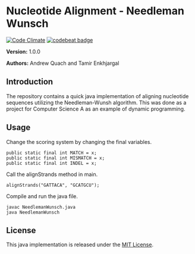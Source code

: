# Nucleotide Alignment - Needleman Wunsch
[![Code Climate](https://codeclimate.com/github/EscapingGithub/Needleman-Wunsch/badges/gpa.svg)](https://codeclimate.com/github/EscapingGithub/Needleman-Wunsch)
[![codebeat badge](https://codebeat.co/badges/676857fc-0080-4473-89af-2e2e09a34fcb)](https://codebeat.co/projects/github-com-escapinggithub-needleman-wunsch-master)

**Version:** 1.0.0

**Authors:** Andrew Quach and Tamir Enkhjargal

## Introduction

The repository contains a quick java implementation of aligning 
nucleotide sequences utilizing the Needleman-Wunsh algorithm. 
This was done as a project for Computer Science A as an example
of dynamic programming.

## Usage

Change the scoring system by changing the final variables.

    public static final int MATCH = x;
    public static final int MISMATCH = x;
    public static final int INDEL = x;

Call the alignStrands method in main.

    alignStrands("GATTACA", "GCATGCU");

Compile and run the java file.

    javac NeedlemanWunsch.java
    java NeedlemanWunsch 

## License
This java implementation is released under the [MIT License](LICENSE).
